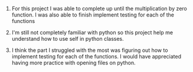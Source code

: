 1. For this project I was able to complete up until the multiplication by zero function. 
I was also able to finish implement testing for each of the functions

2. I'm still not completely familiar with python so this project help me understand how to use
self in python classes.

3. I think the part I struggled with the most was figuring out how to implement testing for each of the functions.
I would have appreciated having more practice with opening files on python. 

